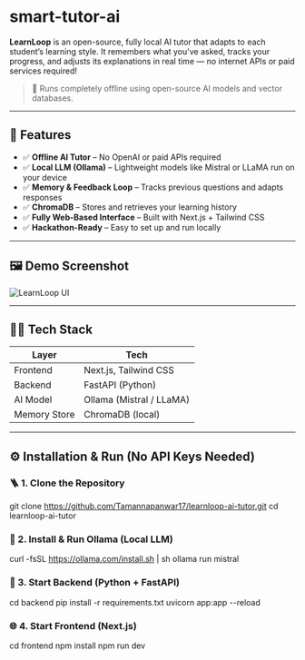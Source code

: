 # smart-tutor-ai
**LearnLoop** is an open-source, fully local AI tutor that adapts to each student’s learning style. It remembers what you've asked, tracks your progress, and adjusts its explanations in real time — no internet APIs or paid services required!

> 📍 Runs completely offline using open-source AI models and vector databases.

---

## 🚀 Features

- ✅ **Offline AI Tutor** – No OpenAI or paid APIs required
- ✅ **Local LLM (Ollama)** – Lightweight models like Mistral or LLaMA run on your device
- ✅ **Memory & Feedback Loop** – Tracks previous questions and adapts responses
- ✅ **ChromaDB** – Stores and retrieves your learning history
- ✅ **Fully Web-Based Interface** – Built with Next.js + Tailwind CSS
- ✅ **Hackathon-Ready** – Easy to set up and run locally

---

## 🖼️ Demo Screenshot

![LearnLoop UI](./screenshot.png) <!-- Add your UI screenshot here -->

---

## 🧑‍💻 Tech Stack

| Layer        | Tech              |
|--------------|-------------------|
| Frontend     | Next.js, Tailwind CSS |
| Backend      | FastAPI (Python)  |
| AI Model     | Ollama (Mistral / LLaMA) |
| Memory Store | ChromaDB (local)  |

---

## ⚙️ Installation & Run (No API Keys Needed)

### 🪜 1. Clone the Repository

git clone https://github.com/Tamannapanwar17/learnloop-ai-tutor.git
cd learnloop-ai-tutor

### 🧠 2. Install & Run Ollama (Local LLM)
curl -fsSL https://ollama.com/install.sh | sh
ollama run mistral

### 🧩 3. Start Backend (Python + FastAPI)
cd backend
pip install -r requirements.txt
uvicorn app:app --reload

### 🌐 4. Start Frontend (Next.js)
cd frontend
npm install
npm run dev

